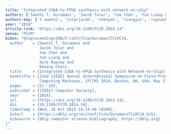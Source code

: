 ```yaml
---
title: "Integrated CUDA-to-FPGA synthesis with network-on-chip"
authors: ['Swathi T. Gurumani', 'Jacob Tolar', 'Yao Chen', 'Yun Liang 0001', 'Kyle Rupnow', 'Deming Chen']
authors-key: ['t.swathi', 'tolarjacob', 'chenyao', 'liangyun', 'rupnowkyle', 'chendeming']
year: "2014"
article-link: "https://doi.org/10.1109/FCCM.2014.14"
venue: "FCCM"
bibex: "@inproceedings{DBLP:conf/fccm/GurumaniTCLRC14,
  author    = {Swathi T. Gurumani and
               Jacob Tolar and
               Yao Chen and
               Yun Liang and
               Kyle Rupnow and
               Deming Chen},
  title     = {Integrated CUDA-to-FPGA Synthesis with Network-on-Chip},
  booktitle = {22nd {IEEE} Annual International Symposium on Field-Programmable Custom
               Computing Machines, {FCCM} 2014, Boston, MA, USA, May 11-13, 2014},
  pages     = {21--24},
  publisher = {{IEEE} Computer Society},
  year      = {2014},
  url       = {https://doi.org/10.1109/FCCM.2014.14},
  doi       = {10.1109/FCCM.2014.14},
  timestamp = {Wed, 16 Oct 2019 14:14:49 +0200},
  biburl    = {https://dblp.org/rec/conf/fccm/GurumaniTCLRC14.bib},
  bibsource = {dblp computer science bibliography, https://dblp.org}
}"
---
```

